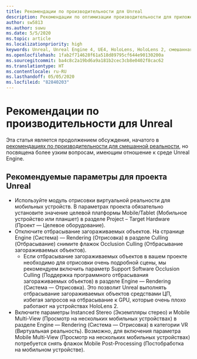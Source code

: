 ```yaml
---
title: Рекомендации по производительности для Unreal
description: Рекомендации по оптимизации производительности для приложений смешанной реальности в Unreal
author: sw5813
ms.author: suwu
ms.date: 5/5/2020
ms.topic: article
ms.localizationpriority: high
keywords: Unreal, Unreal Engine 4, UE4, HoloLens, HoloLens 2, смешанная реальность, производительность, оптимизация, параметры, документация
ms.openlocfilehash: 1fab2f714628f61a518d89795cf644e90130200a
ms.sourcegitcommit: ba4c8c2a19bd6a9a181b2cec3cb8e0402f8cac62
ms.translationtype: HT
ms.contentlocale: ru-RU
ms.lasthandoff: 05/05/2020
ms.locfileid: "82840203"
---
```

# <a name="performance-recommendations-for-unreal"></a>Рекомендации по производительности для Unreal

Эта статья является продолжением обсуждения, начатого в [рекомендациях по производительности для смешанной реальности](understanding-performance-for-mixed-reality.md), но посвящена более узким вопросам, имеющим отношение к среде Unreal Engine.

## <a name="recommended-unreal-project-settings"></a>Рекомендуемые параметры для проекта Unreal

- Используйте модуль отрисовки виртуальной реальности для мобильных устройств. В параметрах проекта обязательно установите значение целевой платформы Mobile/Tablet (Мобильное устройство или планшет) в разделе Project – Target Hardware (Проект — Целевое оборудование).
- Отключите отбрасывание загораживаемых объектов. На странице Engine (Система) — Rendering (Отрисовка) в разделе Culling (Отбрасывание) снимите флажок Occlusion Culling (Отбрасывание загораживаемых объектов).
    + Если отбрасывание загораживаемых объектов в вашем проекте необходимо для отрисовки очень подробной сцены, мы рекомендуем включить параметр Support Software Occlusion Culling (Поддержка программного отбрасывания загораживаемых объектов) в разделе Engine — Rendering (Система — Отрисовка). Это позволит Unreal выполнять отбрасывание загораживаемых объектов средствами ЦП, избегая запросов на отбрасывание к GPU, которые очень плохо работают на устройствах HoloLens 2.
- Включите параметры Instanced Stereo (Экземпляры стерео) и Mobile Multi-View (Просмотр на нескольких мобильных устройствах) в разделе Engine — Rendering (Система — Отрисовка) в категории VR (Виртуальная реальность). Возможно, для включения параметра Mobile Multi-View (Просмотр на нескольких мобильных устройствах) потребуется снять флажок Mobile Post-Processing (Постобработка на мобильном устройстве).
